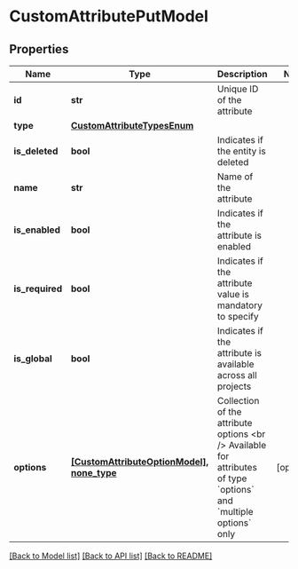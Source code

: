# CustomAttributePutModel


## Properties
Name | Type | Description | Notes
------------ | ------------- | ------------- | -------------
**id** | **str** | Unique ID of the attribute | 
**type** | [**CustomAttributeTypesEnum**](CustomAttributeTypesEnum.md) |  | 
**is_deleted** | **bool** | Indicates if the entity is deleted | 
**name** | **str** | Name of the attribute | 
**is_enabled** | **bool** | Indicates if the attribute is enabled | 
**is_required** | **bool** | Indicates if the attribute value is mandatory to specify | 
**is_global** | **bool** | Indicates if the attribute is available across all projects | 
**options** | [**[CustomAttributeOptionModel], none_type**](CustomAttributeOptionModel.md) | Collection of the attribute options  &lt;br /&gt;  Available for attributes of type &#x60;options&#x60; and &#x60;multiple options&#x60; only | [optional] 

[[Back to Model list]](../README.md#documentation-for-models) [[Back to API list]](../README.md#documentation-for-api-endpoints) [[Back to README]](../README.md)


